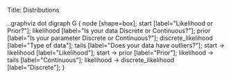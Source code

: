 Title: Distributions


..graphviz dot
digraph G {
    node [shape=box];
    start [label="Likelihood or Prior?"];
    likelihood [label="Is your data Discrete or Continuous?"];
    prior [label="Is your parameter Discrete or Continuous?"];
    discrete_likelihood [label="Type of data"];
    tails [label="Does your data have outliers?"];
    start -> likelihood [label="Likelihood"];
    start -> prior [label="Prior"];
    likelihood -> tails [label="Continuous"];
    likelihood -> discrete_likelihood [label="Discrete"];
}
